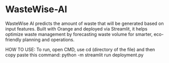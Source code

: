 # WasteWise-AI
WasteWise AI predicts the amount of waste that will be generated based on input features. Built with Orange and deployed via Streamlit, it helps optimize waste management by forecasting waste volume for smarter, eco-friendly planning and operations.

HOW TO USE:
To run, open CMD, use cd (directory of the file) and then
copy paste this command: python -m streamlit run deployment.py
